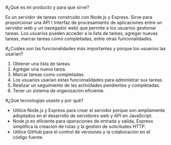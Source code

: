 #¿Qué es mi producto y para que sirve?

Es un servidor de tareas construido con Node.js y Express. 
Sirve para proporcionar una API ( Interfaz de procesamiento de aplicaciones entre un servidor web y un navegador web) que permite a los usuarios gestionar tareas. 
Los usuarios pueden acceder a la lista de tareas, agregar nuevas tareas, marcar tareas como completadas, 
entre otras funcionalidades.

#¿Cuáles son las funcionalidades más importantes y porque los usuarios las usarían?

1. Obtener una lista de tareas.
2. Agregar una nueva tarea.
3. Marcar tareas como completadas.
4. Los usuarios usarían estas funcionalidades para administrar sus tareas.
5. Realizar un seguimiento de las actividades pendientes y completadas.
6. Tener un sistema de organización eficiente.

 #¿Qué tecnologías usaste y por qué?

- Utilice Node.js y Express para crear el servidor porque son ampliamente adoptados en el desarrollo de servidores web y API en JavaScript. 
- Node.js es eficiente para operaciones de entrada y salida, Express simplifica la creación de rutas y la gestión de solicitudes HTTP. 
- Utilice GitHub para el control de versiones y la colaboración en el código fuente.